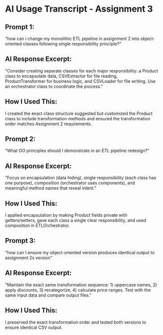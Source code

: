 # AI Usage Transcript - Assignment 3

## Prompt 1:
"how can i change my monolithic ETL pipeline in assignment 2 into object-oriented classes following single responsibility principle?"

## AI Response Excerpt:
"Consider creating separate classes for each major responsibility: a Product class to encapsulate data, CSVExtractor for file reading, ProductTransformer for business logic, and CSVLoader for file writing. Use an orchestrator class to coordinate the process."

## How I Used This:
I created the exact class structure suggested but customized the Product class to include transformation methods and ensured the transformation order matches Assignment 2 requirements.

## Prompt 2:
"What OO principles should I demonstrate in an ETL pipeline redesign?"

## AI Response Excerpt:
"Focus on encapsulation (data hiding), single responsibility (each class has one purpose), composition (orchestrator uses components), and meaningful method names that reveal intent."

## How I Used This:
I applied encapsulation by making Product fields private with getters/setters, gave each class a single clear responsibility, and used composition in ETLOrchestrator.

## Prompt 3:
"how can I ensure my object-oriented version produces identical output to assignment 2s version"

## AI Response Excerpt:
"Maintain the exact same transformation sequence: 1) uppercase names, 2) apply discounts, 3) recategorize, 4) calculate price ranges. Test with the same input data and compare output files."

## How I Used This:
I preserved the exact transformation order and tested both versions to ensure identical CSV output.